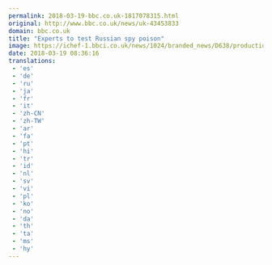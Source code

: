 ```yaml
---
permalink: 2018-03-19-bbc.co.uk-1817078315.html
original: http://www.bbc.co.uk/news/uk-43453833
domain: bbc.co.uk
title: "Experts to test Russian spy poison"
image: https://ichef-1.bbci.co.uk/news/1024/branded_news/D638/production/_100304845_skripals.jpg
date: 2018-03-19 08:36:16
translations: 
 - 'es'
 - 'de'
 - 'ru'
 - 'ja'
 - 'fr'
 - 'it'
 - 'zh-CN'
 - 'zh-TW'
 - 'ar'
 - 'fa'
 - 'pt'
 - 'hi'
 - 'tr'
 - 'id'
 - 'nl'
 - 'sv'
 - 'vi'
 - 'pl'
 - 'ko'
 - 'no'
 - 'da'
 - 'th'
 - 'ta'
 - 'ms'
 - 'hy'
---
```



